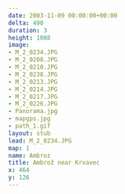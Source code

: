 ```yaml
---
date: 2003-11-09 00:00:00+00:00
delta: 490
duration: 3
height: 1088
image:
- M_2_0234.JPG
- M_2_0208.JPG
- M_2_0210.JPG
- M_2_0238.JPG
- M_2_0213.JPG
- M_2_0214.JPG
- M_2_0217.JPG
- M_2_0226.JPG
- Panorama.jpg
- mapgps.jpg
- path_1.gif
layout: stub
lead: M_2_0234.JPG
map: 1
name: Ambroz
title: Ambrož near Krvavec
x: 464
y: 126
---
```

